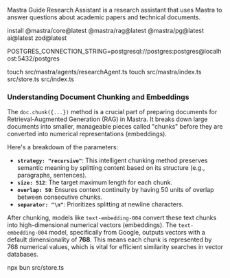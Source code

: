 Mastra Guide Research Assistant is a research assistant that uses Mastra to answer questions about academic papers and technical documents.

install @mastra/core@latest @mastra/rag@latest @mastra/pg@latest ai@latest zod@latest

POSTGRES_CONNECTION_STRING=postgresql://postgres:postgres@localhost:5432/postgres

touch src/mastra/agents/researchAgent.ts
touch src/mastra/index.ts src/store.ts src/index.ts

### Understanding Document Chunking and Embeddings

The `doc.chunk({...})` method is a crucial part of preparing documents for Retrieval-Augmented Generation (RAG) in Mastra. It breaks down large documents into smaller, manageable pieces called "chunks" before they are converted into numerical representations (embeddings).

Here's a breakdown of the parameters:

-   **`strategy: "recursive"`**: This intelligent chunking method preserves semantic meaning by splitting content based on its structure (e.g., paragraphs, sentences).
-   **`size: 512`**: The target maximum length for each chunk.
-   **`overlap: 50`**: Ensures context continuity by having 50 units of overlap between consecutive chunks.
-   **`separator: "\n"`**: Prioritizes splitting at newline characters.

After chunking, models like `text-embedding-004` convert these text chunks into high-dimensional numerical vectors (embeddings). The `text-embedding-004` model, specifically from Google, outputs vectors with a default dimensionality of **768**. This means each chunk is represented by 768 numerical values, which is vital for efficient similarity searches in vector databases.


npx bun src/store.ts